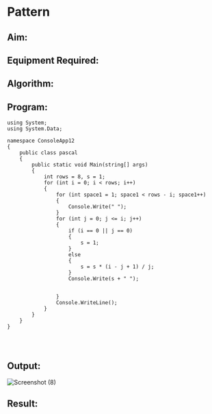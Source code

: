 # Pattern

## Aim:

## Equipment Required:

## Algorithm:

## Program:
```
using System;
using System.Data;

namespace ConsoleApp12
{
    public class pascal
    {
        public static void Main(string[] args)
        {
            int rows = 8, s = 1;
            for (int i = 0; i < rows; i++)
            {
                for (int space1 = 1; space1 < rows - i; space1++)
                {
                    Console.Write(" ");
                }
                for (int j = 0; j <= i; j++)
                {
                    if (i == 0 || j == 0)
                    {
                        s = 1;
                    }
                    else
                    {
                        s = s * (i - j + 1) / j;
                    }
                    Console.Write(s + " ");


                }
                Console.WriteLine();
            }
        }
    }
}




```

## Output:
![Screenshot (8)](https://user-images.githubusercontent.com/94508142/226585461-40438312-f6f1-4b41-a47a-66add994f246.png)


## Result:
